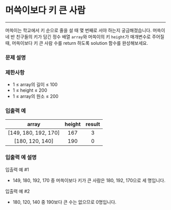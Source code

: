 # 머쓱이보다 키 큰 사람
***
머쓱이는 학교에서 키 순으로 줄을 설 때 몇 번째로 서야 하는지 궁금해졌습니다. 머쓱이네 반 친구들의 키가 담긴 정수 배열 `array`와 머쓱이의 키 `height`가 매개변수로 주어질 때, 머쓱이보다 키 큰 사람 수를 return 하도록 solution 함수를 완성해보세요.
### 문제 설명

### 제한사항
- 1 ≤ array의 길이 ≤ 100
- 1 ≤ height ≤ 200
- 1 ≤ array의 원소 ≤ 200
### 입출력 예
array | 	height | result
:--:|:-------:|:--:
[149, 180, 192, 170]|  	167   |	3
[180, 120, 140]	|  190	   |0
### 입출력 예 설명
입출력 예 #1
- 149, 180, 192, 170 중 머쓱이보다 키가 큰 사람은 180, 192, 170으로 세 명입니다.

입출력 예 #2
- 180, 120, 140 중 190보다 큰 수는 없으므로 0명입니다.